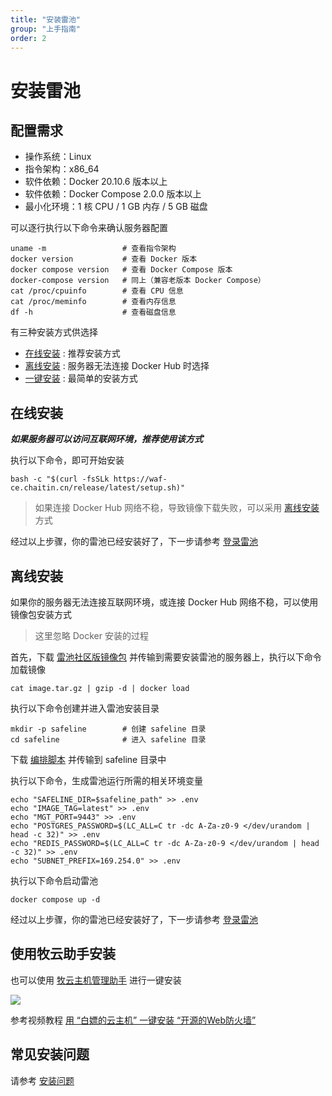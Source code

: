 ```yaml
---
title: "安装雷池"
group: "上手指南"
order: 2
---
```


# 安装雷池

## 配置需求

- 操作系统：Linux
- 指令架构：x86_64
- 软件依赖：Docker 20.10.6 版本以上
- 软件依赖：Docker Compose 2.0.0 版本以上
- 最小化环境：1 核 CPU / 1 GB 内存 / 5 GB 磁盘

可以逐行执行以下命令来确认服务器配置

```shell
uname -m                 # 查看指令架构
docker version           # 查看 Docker 版本
docker compose version   # 查看 Docker Compose 版本
docker-compose version   # 同上（兼容老版本 Docker Compose）
cat /proc/cpuinfo        # 查看 CPU 信息
cat /proc/meminfo        # 查看内存信息
df -h                    # 查看磁盘信息
```

有三种安装方式供选择

- [在线安装](#在线安装) : 推荐安装方式
- [离线安装](#离线安装) : 服务器无法连接 Docker Hub 时选择
- [一键安装](#使用牧云助手安装) : 最简单的安装方式

## 在线安装

***如果服务器可以访问互联网环境，推荐使用该方式***

执行以下命令，即可开始安装

```
bash -c "$(curl -fsSLk https://waf-ce.chaitin.cn/release/latest/setup.sh)"
```

> 如果连接 Docker Hub 网络不稳，导致镜像下载失败，可以采用 [离线安装](#离线安装) 方式


经过以上步骤，你的雷池已经安装好了，下一步请参考 [登录雷池](/posts/guide_login)

## 离线安装 

如果你的服务器无法连接互联网环境，或连接 Docker Hub 网络不稳，可以使用镜像包安装方式

> 这里忽略 Docker 安装的过程

首先，下载 [雷池社区版镜像包](http://demo.waf-ce.chaitin.cn/image.tar.gz) 并传输到需要安装雷池的服务器上，执行以下命令加载镜像

```
cat image.tar.gz | gzip -d | docker load
```

执行以下命令创建并进入雷池安装目录

```
mkdir -p safeline        # 创建 safeline 目录
cd safeline              # 进入 safeline 目录
```

下载 [编排脚本](https://waf-ce.chaitin.cn/release/latest/compose.yaml) 并传输到 safeline 目录中  

执行以下命令，生成雷池运行所需的相关环境变量

```
echo "SAFELINE_DIR=$safeline_path" >> .env
echo "IMAGE_TAG=latest" >> .env
echo "MGT_PORT=9443" >> .env
echo "POSTGRES_PASSWORD=$(LC_ALL=C tr -dc A-Za-z0-9 </dev/urandom | head -c 32)" >> .env
echo "REDIS_PASSWORD=$(LC_ALL=C tr -dc A-Za-z0-9 </dev/urandom | head -c 32)" >> .env
echo "SUBNET_PREFIX=169.254.0" >> .env
```

执行以下命令启动雷池

```
docker compose up -d
```

经过以上步骤，你的雷池已经安装好了，下一步请参考 [登录雷池](/posts/guide_login)

## 使用牧云助手安装

也可以使用 [牧云主机管理助手](https://collie.chaitin.cn/) 进行一键安装

![](/images/docs/guide_install/collie_apps.png)

参考视频教程 [用 “白嫖的云主机” 一键安装 “开源的Web防火墙”](https://www.bilibili.com/video/BV1sh4y1t7Pk/)

## 常见安装问题

请参考 [安装问题](/posts/faq_install)
